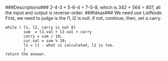 ###Descriptions###
2-4-3 + 5-6-4 = 7-0-8, which is 342 + 564 = 807, all the input and output is reverse-order.
###Ideas###
We need use ListNode.
First, we need to judge is the l1, l2 is null. if not, continue,
then, set a carry.
```loop begin:{
while ( l1, l2, carry is not 0)
		sum  = l1.val + l2.val + carry
		carry = sum / 10;
		cur.val = sum % 10;
		l1 = l1 - what is calculated, l2 is too.
		)
return the answer.
```

